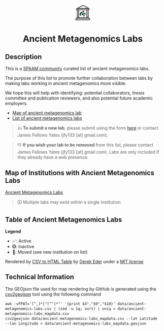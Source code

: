 
<p align="center">

<img src="https://raw.githubusercontent.com/SPAAM-community/ancient-metagenomics-labs/main/_media/spaam-AncientMetagenomicLabs_logo.svg" width=10%>

<p/>

<h1 align="center">Ancient Metagenomics Labs</h1>

## Description

This is a [SPAAM community](https://spaam-community.github.io/) curated list of ancient metagenomics labs.

The purpose of this list to promote further collaboration between labs by making labs working in ancient metagenomics more visible.

We hope this will help with identifying: potential collaborators, thesis committee and publication reviewers, and also potential future academic employers.

- [Map of ancient metagenomics lab](#map-of-ancient-metagenomics-labs)
- [List of ancient metagenomics labs](#table-of-ancient-metagenomics-labs)

> :thumbsup:  **To submit a new lab**, please submit using the form [here](https://github.com/SPAAM-community/ancient-metagenomics-labs/issues) or contact James Fellows Yates (jfy133 \[at\] gmail\.com).

> :thumbsdown: **If you wish your lab to be removed** from this list, please contact James Fellows Yates (jfy133 \[at\] gmail\.com). Labs are only included if they already have a web presence.

## Map of Institutions with Ancient Metagenomics Labs

[Ancient Metagenomics Labs](https://render.githubusercontent.com/view/geojson?url=https://raw.githubusercontent.com/SPAAM-community/ancient-metagenomics-labs/main/data/ancient-metagenomics-labs_mapdata.geojson ':include :type=iframe width=300px height=400px')

> 🛈 Multiple labs may exist within a single institution
## Table of Ancient Metagenomics Labs

**Legend**

- ✅: Active
- ❎: Inactive
- 🚚: Moved (see new institution on list)

<div id="table-container"></div>

<p class="text-right">Rendered by <a href="https://github.com/derekeder/csv-to-html-table">CSV to HTML Table</a> by <a href="http://derekeder.com">Derek Eder</a> under a <a href="https://github.com/derekeder/csv-to-html-table/blob/master/LICENSE">MIT license</a></p>

## Technical Information

The GEOjson file used for map rendering by GitHub is generated using the [csv2geojson](https://github.com/mapbox/csv2geojson) tool using the following command

```console
awk -vFPAT='[^,]*|"[^"]*"' '{print $4","$9","$10}' data/ancient-metagenomics-labs.csv | (sed -u 1q; sort) | uniq > data/ancient-metagenomics-labs_mapdata.csv
csv2geojson data/ancient-metagenomics-labs_mapdata.csv --lat Latitude --lon Longitude > data/ancient-metagenomics-labs_mapdata.geojson
```

<script>
    function format_link(link) {
        if (link)
            return "<a href='" + link + "' target='_blank'>" + link + "</a>";
        else return "";
    }

    CsvToHtmlTable.init({
        csv_path: 'data/ancient-metagenomics-labs.csv',
        element: 'table-container',
        allow_download: true,
        csv_options: {separator: ',', delimiter: '"'},
        datatables_options: {"paging": false, "columns.width": "90%", "columns": [ null, null, null, null, null, null, null, null, {"visible": false}, {"visible": false} ] },
        custom_formatting: [[5, format_link]]

    });
</script>

<style>
    .btn-info {
        background-color: #FFFFFF;
        border-color: #732a82;
        font-family: 'Varela Round', sans-serif;
        border-radius: 2rem;
        border-style: solid;
        border-width: 1px;
    }
    .btn-info:hover {
        font-family: 'Varela Round', sans-serif;
        background-color: #732a82;
    }
</style>

